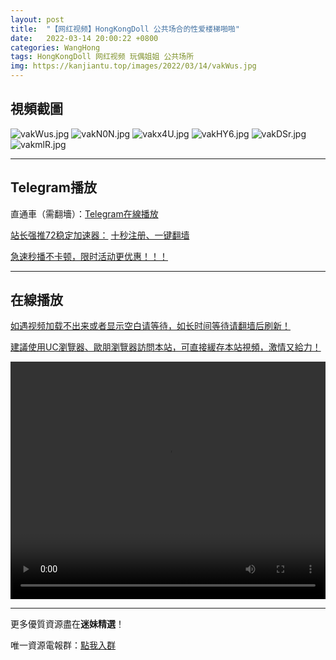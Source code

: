 ```yaml
---
layout: post
title:  "【网红视频】HongKongDoll 公共场合的性爱楼梯啪啪"
date:   2022-03-14 20:00:22 +0800
categories: WangHong
tags: HongKongDoll 网红视频 玩偶姐姐 公共场所
img: https://kanjiantu.top/images/2022/03/14/vakWus.jpg
---
```



## 視頻截圖

![vakWus.jpg](https://kanjiantu.top/images/2022/03/14/vakWus.jpg)
![vakN0N.jpg](https://kanjiantu.top/images/2022/03/14/vakN0N.jpg)
![vakx4U.jpg](https://kanjiantu.top/images/2022/03/14/vakx4U.jpg)
![vakHY6.jpg](https://kanjiantu.top/images/2022/03/14/vakHY6.jpg)
![vakDSr.jpg](https://kanjiantu.top/images/2022/03/14/vakDSr.jpg)
![vakmlR.jpg](https://kanjiantu.top/images/2022/03/14/vakmlR.jpg)

* * *
## Telegram播放

直通車（需翻墻）：[Telegram在線播放](https://t.me/mimeijingxuan/37)

<u>站长强推72稳定加速器：</u> [十秒注册、一键翻墙](https://www.mimei.blog/skip/vpn.html)


<u>急速秒播不卡顿，限时活动更优惠！！！</u>
* * *
## 在線播放
<u>如遇视频加载不出来或者显示空白请等待，如长时间等待请翻墙后刷新！</u>

<u>建議使用UC瀏覽器、歐朋瀏覽器訪問本站，可直接緩存本站視頻，激情又給力！</u>
<center><video src="https://cdn.publer.io/uploads/videos/6247f257db2797343b249e7a/998c50bede97e5e867d226e3cbce38ef.mp4" width="100%" height="380px" controls="controls"></video></center>



* * *
更多優質資源盡在**迷妹精選**！

唯一資源電報群：[點我入群](https://t.me/mimeijingxuan)


